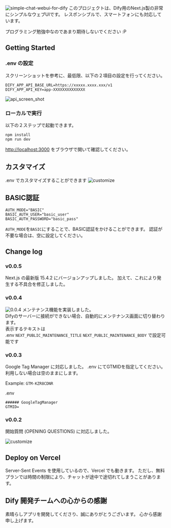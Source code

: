 ![simple-chat-webui-for-dify](public/readme/sample.png)
このプロジェクトは、Dify用のNext.js製の非常にシンプルなウェブUIです。
レスポンシブルで、スマートフォンにも対応しています。

プログラミング勉強中なのであまり期待しないでください :P

## Getting Started

### .env の設定
スクリーンショットを参考に、最低限、以下の２項目の設定を行ってください。
```
DIFY_APP_API_BASE_URL=https://xxxxx.xxxx.xxx/v1
DIFY_APP_API_KEY=app-XXXXXXXXXXXXXX
```
![api_screen_shot](public/readme/api.png)

### ローカルで実行
以下の２ステップで起動できます。
```
npm install
npm run dev
```

[http://localhost:3000](http://localhost:3000) をブラウザで開いて確認してください。

## カスタマイズ
.env でカスタマイズすることができます
![customize](public/readme/customize.png)

## BASIC認証
```
AUTH_MODE="BASIC"
BASIC_AUTH_USER="basic_user"
BASIC_AUTH_PASSWORD="basic_pass"
```
`AUTH_MODE`を`BASIC`にすることで、BASIC認証をかけることができます。
認証が不要な場合は、空に設定してください。

## Change log

### v0.0.5
Next.js の最新版 15.4.2 にバージョンアップしました。
加えて、これにより発生する不具合を修正しました。


### v0.0.4
![0.0.4](public/readme/0.0.4-1.png)
メンテナンス機能を実装しました。  
Difyのサーバーに接続ができない場合、自動的にメンテナンス画面に切り替わります。  
表示するテキストは  
.env `NEXT_PUBLIC_MAINTENANCE_TITLE` `NEXT_PUBLIC_MAINTENANCE_BODY` で設定可能です


### v0.0.3
Google Tag Manager に対応しました。
.env にてGTMIDを指定してください。
利用しない場合は空のままにします。

Example: `GTM-KZR8CDNR`

.env
```
###### GoogleTagManager
GTMID=
```

### v0.0.2
開始質問 (OPENING QUESTIONS) に対応しました。

![customize](public/readme/OPENING_QUESTIONS.png)

## Deploy on Vercel
Server-Sent Events を使用しているので、Vercel でも動きます。
ただし、無料プランでは時間の制限により、チャットが途中で途切れてしまうことがあります。

## Dify 開発チームへの心からの感謝
素晴らしアプリを開発してくださり、誠にありがとうございます。
心から感謝申し上げます。